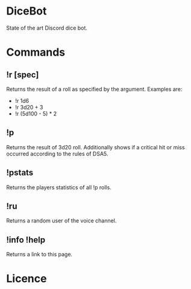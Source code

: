 # DiceBot
State of the art Discord dice bot. 

Commands
=

!r [spec]
-
Returns the result of a roll as specified by the argument. Examples are:
- !r 1d6
- !r 3d20 + 3
- !r (5d100 - 5) * 2

!p 
-
Returns the result of 3d20 roll. Additionally shows if a critical hit or miss occurred according to the rules of DSA5. 

!pstats
-
Returns the players statistics of all !p rolls. 

!ru
-
Returns a random user of the voice channel.

!info !help
-
Returns a link to this page.

Licence
=
